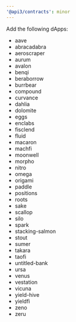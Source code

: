 ```yaml
---
'@api3/contracts': minor
---
```


Add the following dApps:

- aave
- abracadabra
- aeroscraper
- aurum
- avalon
- benqi
- beraborrow
- burrbear
- compound
- curvance
- dahlia
- dolomite
- eggs
- enclabs
- fisclend
- fluid
- macaron
- machfi
- moonwell
- morpho
- nitro
- omega
- origami
- paddle
- positions
- roots
- sake
- scallop
- silo
- spark
- stacking-salmon
- stout
- sumer
- takara
- taofi
- untitled-bank
- ursa
- venus
- vestation
- vicuna
- yield-hive
- yieldfi
- zeno
- zeru
